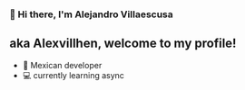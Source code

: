 ### 👋 Hi there, I'm Alejandro Villaescusa 
## aka Alexvillhen, welcome to my profile!

- 🌮 Mexican developer
- 💻 currently learning async


